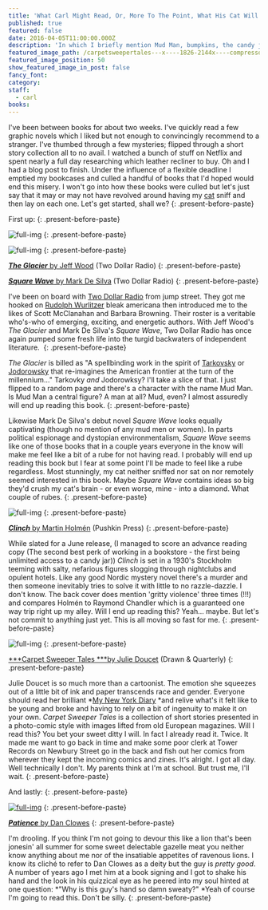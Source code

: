 ```yaml
---
title: 'What Carl Might Read, Or, More To The Point, What His Cat Will Try To Lay On'
published: true
featured: false
date: 2016-04-05T11:00:00.000Z
description: 'In which I briefly mention Mud Man, bumpkins, the candy jar at work (employees only!), skipping school to buy comics, and an embarrassing encounter with god.'
featured_image_path: /carpetsweepertales---x----1826-2144x----compressor.jpg
featured_image_position: 50
show_featured_image_in_post: false
fancy_font:
category:
staff:
  - carl
books:
---
```



I've been between books for about two weeks. I've quickly read a few graphic novels which I liked but not enough to convincingly recommend to a stranger. I've thumbed through a few mysteries; flipped through a short story collection all to no avail. I watched a bunch of stuff on Netflix and spent nearly a full day researching which leather recliner to buy. Oh and I had a blog post to finish. Under the influence of a flexible deadline I emptied my bookcases and culled a handful of books that I'd hoped would end this misery. I won't go into how these books were culled but let's just say that it may or may not have revolved around having my [cat](https://www.instagram.com/p/BCJ4AAwObWn/) sniff and then lay on each one. Let's get started, shall we?
{: .present-before-paste}

First up:
{: .present-before-paste}

![full-img](/uploads/versions/tdr_bookcover_theglacier_7f75025a-dbea-4cc3-80c1-83ff5400d103_grande-compressor---x----443-600x---.png)
{: .present-before-paste}

![full-img](/uploads/versions/tdr_bookcover_squarewave_grande-compressor---x----443-600x---.png)
{: .present-before-paste}

[***The Glacier*** by Jeff Wood](http://www.brooklinebooksmith-shop.com/book/9781937512415) (Two Dollar Radio)
{: .present-before-paste}

[***Square Wave*** by Mark De Silva](http://www.brooklinebooksmith-shop.com/book/9781937512392) (Two Dollar Radio)
{: .present-before-paste}

I've been on board with [Two Dollar Radio](http://twodollarradio.com) from jump street. They got me hooked on [Rudolph Wurlitzer](http://www.latimes.com/entertainment/la-ca-rudolph-wurlitzer15-2009nov15-story.html) bleak americana then introduced me to the likes of Scott McClanahan and Barbara Browning. Their roster is a veritable who's-who of emerging, exciting, and energetic authors. With Jeff Wood's *The Glacier* and Mark De Silva's *Square Wave*, Two Dollar Radio has once again pumped some fresh life into the turgid backwaters of independent literature.&nbsp;
{: .present-before-paste}

*The Glacier* is billed as "A spellbinding work in the spirit of [Tarkovsky](http://andrei-tarkovsky.com) or [Jodorowsky](http://jodorowskysdune.com) that re-imagines the American frontier at the turn of the millennium…" Tarkovky *and* Jodorowksy? I'll take a slice of that. I just flipped to a random page and there's a character with the name Mud Man. Is Mud Man a central figure? A man at all? Mud, even? I almost assuredly will end up reading this book.
{: .present-before-paste}

Likewise Mark De Silva's debut novel *Square Wave* looks equally captivating (though no mention of any mud men or women). In parts political espionage and dystopian environmentalism, *Square Wave* seems like one of those books that in a couple years everyone in the know will make me feel like a bit of a rube for not having read. I probably will end up reading this book but I fear at some point I'll be made to feel like a rube regardless. Most stunningly, my cat neither sniffed nor sat on nor remotely seemed interested in this book. Maybe *Square Wave*&nbsp;contains ideas so big they'd crush my cat's brain - or even worse, mine - into a diamond. What couple of rubes.
{: .present-before-paste}

![full-img](/uploads/versions/clinch_english-compressor---x----326-500x---.jpg)
{: .present-before-paste}

[***Clinch*** by Martin Holm&eacute;n](http://www.brooklinebooksmith-shop.com/book/9781782271925) (Pushkin Press)
{: .present-before-paste}

While slated for a June release, (I managed to score an advance reading copy (The second best perk of working in a bookstore - the first being unlimited access to a candy jar))&nbsp;*Clinch* is set in a 1930's Stockholm teeming with salty, nefarious figures slogging through nightclubs and opulent hotels. Like any good Nordic mystery novel there's a murder and then someone inevitably tries to solve it with little to no razzle-dazzle. I don't know. The back cover does mention 'gritty violence' three times (!!!) and compares Holm&eacute;n to Raymond Chandler which is a guaranteed one way trip right up my alley. Will I end up reading this? Yeah… maybe. But let's not commit to anything just yet. This is all moving so fast for me.
{: .present-before-paste}

![full-img](/uploads/versions/carpetsweepertales-compressor---x----1826-2144x---.jpg)
{: .present-before-paste}

[***Carpet Sweeper Tales&nbsp;***by Julie Doucet](http://www.brooklinebooksmith-shop.com/book/9781770462397) (Drawn & Quarterly)
{: .present-before-paste}

Julie Doucet is so much more than a cartoonist. The emotion she squeezes out of a little bit of ink and paper transcends race and gender. Everyone should read her brilliant *[My New York Diary](https://www.youtube.com/watch?v=D-vs5hZu744)&nbsp;*and relive what's it felt like to be young and broke and having to rely on a bit of ingenuity to make it on your own. *Carpet Sweeper Tales* is a collection of short stories presented in a photo-comic style with images lifted from old European magazines. Will I read this? You bet your sweet ditty I will. In fact I already read it. Twice. It made me want to go back in time and make some poor clerk at Tower Records on Newbury Street go in the back and fish out her comics from wherever they kept the incoming comics and zines. It's alright. I got all day. Well technically I don't. My parents think at I'm at school. But trust me, I'll wait.
{: .present-before-paste}

And lastly:
{: .present-before-paste}

[![full-img](/uploads/versions/patience_fc_colors-&#40;1&#41;---x----1160-1500x---.png)](http://www.brooklinebooksmith-shop.com/book/9781606999059)
{: .present-before-paste}

[***Patience*** by Dan Clowes](http://www.brooklinebooksmith-shop.com/book/9781606999059)
{: .present-before-paste}

I'm drooling. If you think I'm not going to devour this like a lion that's been jonesin' all summer for some sweet delectable gazelle meat you neither know anything about me nor of the insatiable appetites of ravenous lions. I know its clich&eacute; to refer to Dan Clowes as a deity but the guy is *pretty good*. A number of years ago I met him at a book signing and I got to shake his hand and the look in his quizzical eye as he peered into my soul hinted at one question: *"Why is this guy's hand so damn sweaty?"&nbsp;*Yeah of course I'm going to read this. Don't be silly.
{: .present-before-paste}